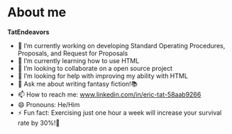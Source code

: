 # About me

**TatEndeavors**


- 🔭 I’m currently working on developing Standard Operating Procedures, Proposals, and Request for Proposals
- 🌱 I’m currently learning how to use HTML
- 👯 I’m looking to collaborate on a open source project
- 🤔 I’m looking for help with improving my ability with HTML
- 💬 Ask me about writing fantasy fiction!📚
- 📫 How to reach me: www.linkedin.com/in/eric-tat-58aab9266
- 😄 Pronouns: He/Him
- ⚡ Fun fact: Exercising just one hour a week will increase your survival rate by 30%!💪
